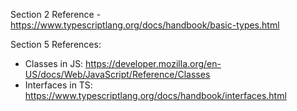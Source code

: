 
Section 2 Reference - https://www.typescriptlang.org/docs/handbook/basic-types.html

Section 5 References: 
 - Classes in JS: https://developer.mozilla.org/en-US/docs/Web/JavaScript/Reference/Classes
 - Interfaces in TS: https://www.typescriptlang.org/docs/handbook/interfaces.html